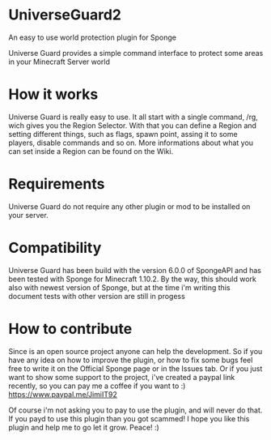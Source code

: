 # UniverseGuard2
An easy to use world protection plugin for Sponge

Universe Guard provides a simple command interface to protect some areas in your Minecraft Server world

# How it works
Universe Guard is really easy to use. It all start with a single command, /rg, wich gives you the Region Selector.
With that you can define a Region and setting different things, such as flags, spawn point, assing it to some players, disable commands
and so on. More informations about what you can set inside a Region can be found on the Wiki.

# Requirements
Universe Guard do not require any other plugin or mod to be installed on your server. 

# Compatibility
Universe Guard has been build with the version 6.0.0 of SpongeAPI and has been tested with Sponge for Minecraft 1.10.2. By the way, this
should work also with newest version of Sponge, but at the time i'm writing this document tests with other version are still in progess

# How to contribute
Since is an open source project anyone can help the development. So if you have any idea on how to improve the plugin, 
or how to fix some bugs feel free to write it on the Official Sponge page or in the Issues tab.
Or if you just want to show some support to the project, i've created a paypal link recently, so you can pay me a coffee if you want to :)
https://www.paypal.me/JimiIT92

Of course i'm not asking you to pay to use the plugin, and will never do that. If you payd to use this plugin than you got scammed!
I hope you like this plugin and help me to go let it grow. Peace! :) 
